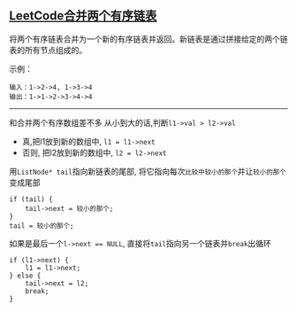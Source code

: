 ## [LeetCode合并两个有序链表](https://leetcode-cn.com/problems/merge-two-sorted-lists/)

将两个有序链表合并为一个新的有序链表并返回。新链表是通过拼接给定的两个链表的所有节点组成的。 

示例：
```
输入：1->2->4, 1->3->4
输出：1->1->2->3->4->4
```
***
和合并两个有序数组差不多
从小到大的话,判断`l1->val > l2->val`
- 真,把l1放到新的数组中, `l1 = l1->next`
- 否则, 把l2放到新的数组中, `l2 = l2->next`

用`ListNode* tail`指向新链表的尾部, 将它指向每次`比较中较小的那个`并让`较小的那个`变成尾部
```
if (tail) {
    tail->next = 较小的那个;
}
tail = 较小的那个;
```
如果是最后一个`l->next == NULL`, 直接将`tail`指向另一个链表并`break`出循环
```
if (l1->next) {
    l1 = l1->next;
} else {
    tail->next = l2;
    break;
}
```